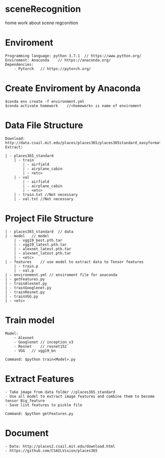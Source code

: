 # sceneRecognition
home work about scene regconition

# Enviroment
    Programming language: python 3.7.1  // https://www.python.org/
    Enviroment: Anaconda    // https://anaconda.org/
    Dependencies:
        - Pytorch   // https://pytorch.org/

# Create Enviroment by Anaconda
    $conda env create -f environment.yml
    $conda activate homework    //<homework> is name of enviroment

# Data File Structure 
    Download: http://data.csail.mit.edu/places/places365/places365standard_easyformat.tar
    Extract:

    | - places365_standard
        | - train
            | - airfield
            | - airplane_cabin
            | - <etc>
        | - val
            | - airfield
            | - airplane_cabin
            | - <etc>
        | - train.txt //Not necessary
        | - val.txt //Not necessary

# Project File Structure
    | - places365_standard  // data
    | - model   // model
        | - vgg19_best.pth.tar
        | - vgg19_latest.pth.tar
        | - alexnet_latest.pth.tar
        | - alexnet_latest.pth.tar
        | - <etc>
    | - features    // use model to extract data to Tensor features
        | - train.p
        | - val.p
    | - environment.yml // enviroment file for anaconda    
    | - getFeatures.py
    | - trainAlexnet.py
    | - trainGooglenet.py
    | - trainResnet.py
    | - trainVGG.py
    | - <etc>

# Train model
    Model:
        - Alexnet
        - Googlenet // inception_v3
        - Resnet    // resnet152
        - VGG   // vgg19_bn

    Command: $python train<Model>.py

# Extract Features
    - Take image from data folder //places365_standard
    - Use all model to extract image features and combine them to become tensor Big_feature
    - Save list features to pickle file

    Command: $python getFeatures.py


# Document
    - Data: http://places2.csail.mit.edu/download.html
    - https://github.com/CSAILVision/places365